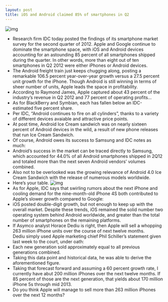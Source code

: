 ```yaml
---
layout: post
title: iOS and Android claimed 85% of smartphones in Q2
---
```

![img](http://media.idownloadblog.com/wp-content/uploads/2012/08/IDC-smartphones-Q212-chart-001.png)
* Research firm IDC today posted the findings of its smartphone market survey for the second quarter of 2012. Apple and Google continue to dominate the smartphone space, with iOS and Android devices accounting for an astounding 85 percent of all smartphones shipped during the quarter. In other words, more than eight out of ten smartphones in Q2 2012 were either iPhones or Android devices.
* The Android freight train just keeps chugging along, posting a remarkable 106.5 percent year-over-year growth versus a 27.5 percent unit growth for the iPhone. Though Android is still winning in terms of sheer number of units, Apple leads the space in profitability.
* According to Raymond James, Apple captured about 43 percent of the industry’s revenue in Q2 2012 and 77 percent of operating profits…
* As for BlackBerry and Symbian, each has fallen below an IDC-estimated five percent share.
* Per IDC, “Android continues to fire on all cylinders”, thanks to a variety of different devices avaiable and attractive price points.
* At post time, Android Ice Cream sandwich was on nearly sixteen percent of Android devices in the wild, a result of new phone releases that run Ice Cream Sandwich.
* Of course, Android owes its success to Samsung and IDC notes as much:
* Android’s success in the market can be traced directly to Samsung, which accounted for 44.0% of all Android smartphones shipped in 2Q12 and totaled more than the next seven Android vendors’ volumes combined.
* Also not to be overlooked was the growing relevance of Android 4.0 Ice Cream Sandwich with the release of numerous models worldwide.
* Here’s your table.
![img](http://media.idownloadblog.com/wp-content/uploads/2012/08/IDC-smartphones-Q212-table-001.png)
* As for Apple, IDC says that swirling rumors about the next iPhone and cooling demand for the nine-month-old iPhone 4S both contributed to Apple’s slower growth compared to Google:
* iOS posted double-digit growth, but not enough to keep up with the overall market. Despite these trends, iOS remained the solid number two operating system behind Android worldwide, and greater than the total number of smartphones on the remaining platforms.
* If Asymco analyst Horace Dediu is right, then Apple will sell a whopping 263 million iPhone units over the course of next twelve months. Dediu simply used Apple marketing chief Phil Schiller’s statement given last week to the court, under oath:
* Each new generation sold approximately equal to all previous generations combined.
* Taking this data point and historical data, he was able to derive the aforementioned figure.
* Taking that forecast forward and assuming a 60 percent growth rate, I currently have abut 200 million iPhones over the next twelve months. If 85 percent of those are the next generation, that yields about 170 million iPhone 5s through mid 2013.
* Do you think Apple will manage to sell more than 263 million iPhones over the next 12 months?

